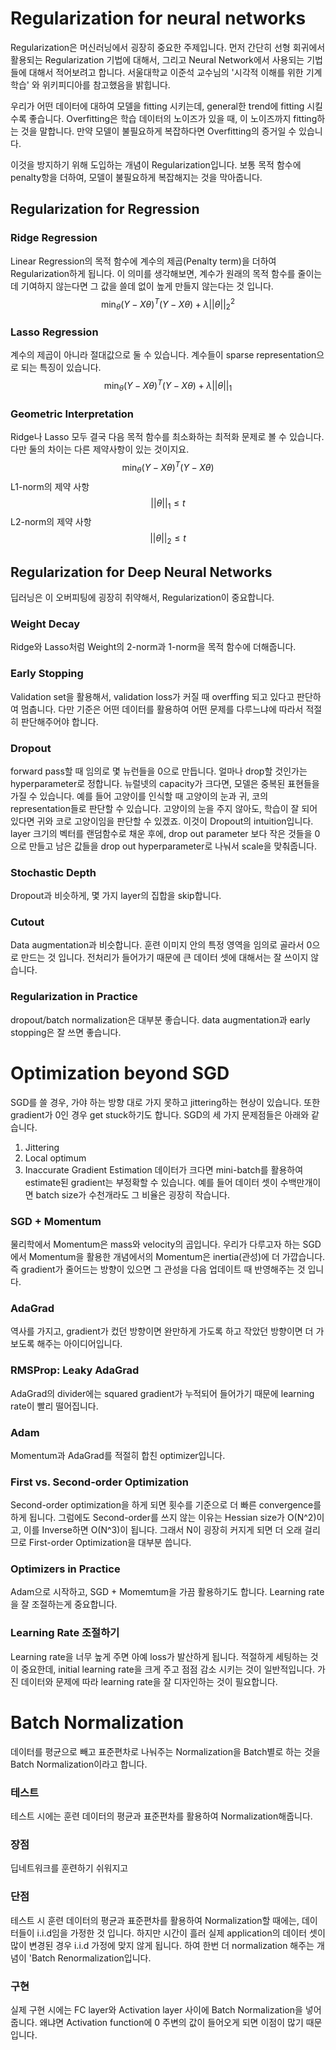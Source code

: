 # Regularization for neural networks
Regularization은 머신러닝에서 굉장히 중요한 주제입니다. 먼저 간단히 선형 회귀에서 활용되는 Regularization 기법에 대해서, 그리고 Neural Network에서 사용되는 기법들에 대해서 적어보려고 합니다. 서울대학교 이준석 교수님의 '시각적 이해를 위한 기계학습' 와 위키피디아를 참고했음을 밝힙니다.

우리가 어떤 데이터에 대하여 모델을 fitting 시키는데, general한 trend에 fitting 시킬수록 좋습니다. Overfitting은 학습 데이터의 노이즈가 있을 때, 이 노이즈까지 fitting하는 것을 말합니다. 만약 모델이 불필요하게 복잡하다면 Overfitting의 증거일 수 있습니다.

이것을 방지하기 위해 도입하는 개념이 Regularization입니다. 보통 목적 함수에 penalty항을 더하여, 모델이 불필요하게 복잡해지는 것을 막아줍니다.

## Regularization for Regression
### Ridge Regression
Linear Regression의 목적 함수에 계수의 제곱(Penalty term)을 더하여 Regularization하게 됩니다. 이 의미를 생각해보면, 계수가 원래의 목적 함수를 줄이는데 기여하지 않는다면 그 값을 쓸데 없이 높게 만들지 않는다는 것 입니다.
$$
\min_{\theta}(Y-X\theta)^T(Y-X\theta) + \lambda||\theta||_2^2
$$
### Lasso Regression
계수의 제곱이 아니라 절대값으로 둘 수 있습니다. 계수들이 sparse representation으로 되는 특징이 있습니다.
$$
\min_{\theta}(Y-X\theta)^T(Y-X\theta) + \lambda||\theta||_1
$$
### Geometric Interpretation
Ridge나 Lasso 모두 결국 다음 목적 함수를 최소화하는 최적화 문제로 볼 수 있습니다. 다만 둘의 차이는 다른 제약사항이 있는 것이지요.
$$
\min_{\theta}(Y-X\theta)^T(Y-X\theta) 
$$
L1-norm의 제약 사항
$$
||\theta||_1 \le t
$$
L2-norm의 제약 사항
$$
||\theta||_2 \le t
$$

## Regularization for Deep Neural Networks
딥러닝은 이 오버피팅에 굉장히 취약해서, Regularization이 중요합니다.
### Weight Decay
Ridge와 Lasso처럼 Weight의 2-norm과 1-norm을 목적 함수에 더해줍니다.
### Early Stopping
Validation set을 활용해서, validation loss가 커질 때 overffing 되고 있다고 판단하여 멈춥니다. 다만 기준은 어떤 데이터를 활용하여 어떤 문제를 다루느냐에 따라서 적절히 판단해주어야 합니다.
### Dropout
forward pass할 때 임의로 몇 뉴런들을 0으로 만듭니다. 얼마나 drop할 것인가는 hyperparameter로 정합니다.
뉴럴넷의 capacity가 크다면, 모델은 중복된 표현들을 가질 수 있습니다. 예를 들어 고양이를 인식할 때 고양이의 눈과 귀, 코의 representation들로 판단할 수 있습니다. 고양이의 눈을 주지 않아도, 학습이 잘 되어 있다면 귀와 코로 고양이임을 판단할 수 있겠죠. 이것이 Dropout의 intuition입니다.
layer 크기의 벡터를 랜덤함수로 채운 후에, drop out parameter 보다 작은 것들을 0으로 만들고 남은 값들을 drop out hyperparameter로 나눠서 scale을 맞춰줍니다.
### Stochastic Depth
Dropout과 비슷하게, 몇 가지 layer의 집합을 skip합니다.
### Cutout
Data augmentation과 비슷합니다. 훈련 이미지 안의 특정 영역을 임의로 골라서 0으로 만드는 것 입니다. 전처리가 들어가기 때문에 큰 데이터 셋에 대해서는 잘 쓰이지 않습니다.
### Regularization in Practice
dropout/batch normalization은 대부분 좋습니다. data augmentation과 early stopping은 잘 쓰면 좋습니다.

# Optimization beyond SGD
SGD를 쓸 경우, 가야 하는 방향 대로 가지 못하고 jittering하는 현상이 있습니다. 또한 gradient가 0인 경우 get stuck하기도 합니다.
SGD의 세 가지 문제점들은 아래와 같습니다.
1. Jittering
2. Local optimum
3. Inaccurate Gradient Estimation
데이터가 크다면 mini-batch를 활용하여 estimate된 gradient는 부정확할 수 있습니다. 예를 들어 데이터 셋이 수백만개이면 batch size가 수천개라도 그 비율은 굉장히 작습니다.

### SGD + Momentum
물리학에서 Momentum은 mass와 velocity의 곱입니다. 우리가 다루고자 하는 SGD에서 Momentum을 활용한 개념에서의 Momentum은 inertia(관성)에 더 가깝습니다.
즉 gradient가 줄어드는 방향이 있으면 그 관성을 다음 업데이트 때 반영해주는 것 입니다.
### AdaGrad
역사를 가지고, gradient가 컸던 방향이면 완만하게 가도록 하고 작았던 방향이면 더 가보도록 해주는 아이디어입니다.
### RMSProp: Leaky AdaGrad
AdaGrad의 divider에는 squared gradient가 누적되어 들어가기 때문에 learning rate이 빨리 떨어집니다.
### Adam
Momentum과 AdaGrad를 적절히 합친 optimizer입니다.

### First vs. Second-order Optimization
Second-order optimization을 하게 되면 횟수를 기준으로 더 빠른 convergence를 하게 됩니다. 그럼에도 Second-order를 쓰지 않는 이유는 Hessian size가 O(N^2)이고, 이를 Inverse하면 O(N^3)이 됩니다. 그래서 N이 굉장히 커지게 되면 더 오래 걸리므로 First-order Optimization을 대부분 씁니다.
### Optimizers in Practice
Adam으로 시작하고, SGD + Momemtum을 가끔 활용하기도 합니다. Learning rate을 잘 조절하는게 중요합니다.
### Learning Rate 조절하기
Learning rate을 너무 높게 주면 아예 loss가 발산하게 됩니다. 적절하게 세팅하는 것이 중요한데, initial learning rate을 크게 주고 점점 감소 시키는 것이 일반적입니다. 가진 데이터와 문제에 따라 learning rate을 잘 디자인하는 것이 필요합니다.

# Batch Normalization
데이터를 평균으로 빼고 표준편차로 나눠주는 Normalization을 Batch별로 하는 것을 Batch Normalization이라고 합니다.
### 테스트
테스트 시에는 훈련 데이터의 평균과 표준편차를 활용하여 Normalization해줍니다.
### 장점
딥네트워크를 훈련하기 쉬워지고
### 단점
테스트 시 훈련 데이터의 평균과 표준편차를 활용하여 Normalization할 때에는, 데이터들이 i.i.d임을 가정한 것 입니다. 하지만 시간이 흘러 실제 application의  데이터 셋이 많이 변경된 경우 i.i.d 가정에 맞지 않게 됩니다. 하여 한번 더 normalization 해주는 개념이 'Batch Renormalization입니다.
### 구현
실제 구현 시에는 FC layer와 Activation layer 사이에 Batch Normalization을 넣어줍니다. 왜냐면 Activation function에 0 주변의 값이 들어오게 되면 이점이 많기 때문입니다. 

<!--stackedit_data:
eyJoaXN0b3J5IjpbNjc3ODQ4ODQ3LC0xNDQxNTQ1ODM1LC01OD
I4MzAzMTUsMTc0NDYwOTMwNywzODU4NTU2ODYsNjg2Mzg5MjU0
LDY0ODkwMTgwNywtNjA2MjI2NDUzLC04OTYzMDY3NTMsNjYzOT
Q4MTYyLDEyOTcyNzY2NywxMzQ5ODA1MzczLDExMTA3MzM2NjIs
MTE0OTUyMDU4NSwtMTY1ODI3MTI3LDkzODQ3MzMwOF19
-->